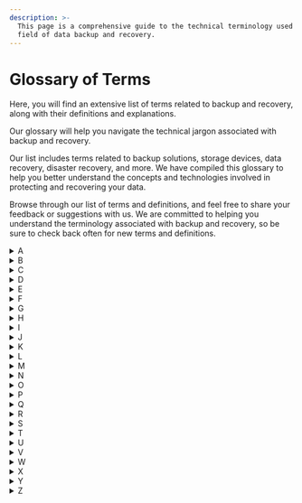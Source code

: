 ```yaml
---
description: >-
  This page is a comprehensive guide to the technical terminology used in the
  field of data backup and recovery.
---
```


# Glossary of Terms

Here, you will find an extensive list of terms related to backup and recovery, along with their definitions and explanations.&#x20;

Our glossary will help you navigate the technical jargon associated with backup and recovery.

Our list includes terms related to backup solutions, storage devices, data recovery, disaster recovery, and more. We have compiled this glossary to help you better understand the concepts and technologies involved in protecting and recovering your data.

Browse through our list of terms and definitions, and feel free to share your feedback or suggestions with us. We are committed to helping you understand the terminology associated with backup and recovery, so be sure to check back often for new terms and definitions.

<details>

<summary>A</summary>

[Archive](a/archive.md)

[Active backup for Office 365](a/active-backup-for-office-365.md)

[AWS Backup](a/aws-backup.md)

[Active Directory](a/active-directory.md)

[Agent](a/active-directory.md)

[Anti-ransomware solutions](a/anti-ransomware-solutions.md)

</details>

<details>

<summary>B</summary>

[Backup](b/backup.md)

[Backup and Recovery](b/backup-and-recovery.md)

[Backup as a service](b/backup-as-a-service.md)

[Bare-metal backup](b/bare-metal-backup.md)

[Backup repository](b/backup-repository.md)

[Backup schedule](b/backup-schedule.md)

[Backup Solutions](b/backup-solutions.md)

[Business Continuity](b/business-continuity.md)

</details>

<details>

<summary>C</summary>

[Cloud Backup](c/cloud-backup.md)

[Continuous Data Protection (CDP)](c/continuous-data-protection-cdp.md)

[Compression](c/compression.md)

[Consistency check](c/consistency-check.md)

[Cold Backup](c/cold-backup.md)

</details>

<details>

<summary>D</summary>

[Data Deduplication](d/data-deduplication.md)

[Disaster Recovery (DR)](d/disaster-recovery-dr.md)

[Differential Backup](d/differential-backup.md)

[Disk-to-Disk (D2D) Backup](d/disk-to-disk-d2d-backup.md)



</details>

<details>

<summary>E</summary>

[Encryption](e/encryption.md)

[Endpoint Backup](e/endpoint-backup.md)

[Erasure Coding](e/erasure-coding.md)

[Export/Import](e/export-import.md)

[Enterprise Backup Software](e/enterprise-backup-software.md)

</details>

<details>

<summary>F</summary>

[Full Backup](f/full-backup.md)

[Failover](f/failover.md)

[File-Level Backup](f/file-level-backup.md)

[File Sync and Share](f/file-sync-and-share.md)

[Fireproof and Waterproof Storage](f/fireproof-and-waterproof-storage.md)

</details>

<details>

<summary>G</summary>

[Grandfather-Father-Son (GFS)](g/grandfather-father-son-gfs.md)

[Granular Recovery](g/granular-recovery.md)

[Geographically Dispersed Backup](g/geographically-dispersed-backup.md)

[Ghost Imaging](g/ghost-imaging.md)

[Global Deduplication](g/global-deduplication.md)

</details>

<details>

<summary>H</summary>

[Hybrid Backup](h/hybrid-backup.md)

[Hot Backup](h/hot-backup.md)

[High Availability (HA)](h/high-availability-ha.md)

[Hard Disk Drive (HDD)](h/hard-disk-drive-hdd.md)

[Hybrid Cloud Backup](h/hard-disk-drive-hdd.md)

</details>

<details>

<summary>I</summary>

[Incremental Backup](i/incremental-backup.md)

[Image-based Backup](i/image-based-backup.md)

[Instant Recovery](i/instant-recovery.md)

[Integrity Check](i/instant-recovery.md)

[Infrastructure as a Service (IaaS)](i/instant-recovery.md)

</details>

<details>

<summary>J</summary>

[Journaling](j/journaling.md)

[Job Scheduler](j/job-scheduler.md)

[Just-in-Time Recovery](j/just-in-time-recovery.md)

[Journal-Based Recovery](j/journal-based-recovery.md)

[Jumbo Frames](j/jumbo-frames.md)

</details>

<details>

<summary>K</summary>

[Key Management](k/key-management.md)

[Kernel-Based Recovery](k/kernel-based-recovery.md)

[Kickstart](k/kickstart.md)

[Kept Versions](k/kept-versions.md)

[Kill Switch](k/kill-switch.md)

</details>

<details>

<summary>L</summary>

[Long-Term Retention](l/long-term-retention.md)

[Log-Baged Recovery](l/long-term-retention.md)

[Local Backup](l/local-backup.md)

[Latency](l/latency.md)

[Load Balancing](l/load-balancing.md)

</details>

<details>

<summary>M</summary>

[Metadata](m/metadata.md)

[Mirroring](m/mirroring.md)

[Multi-Site Replication](m/multi-site-replication.md)

[Media Rotation](m/media-rotation.md)

[Mounting](m/mounting.md)

</details>

<details>

<summary>N</summary>

[Nearline Storage](n/nearline-storage.md)

[Network-Attached Storage (NAS)](n/network-attached-storage-nas.md)

[Non-Destructive Recovery](n/non-destructive-recovery.md)

</details>

<details>

<summary>O</summary>

[Offsite Backup](o/offsite-backup.md)

[Online Backup](o/online-backup.md)

[Object Storage](o/object-storage.md)

[Offsite Replication](o/offsite-replication.md)

[Open File Backup](o/open-file-backup.md)

[Overwrite Protection](o/overwrite-protection.md)

[One-Click Restore](o/one-click-restore.md)

</details>

<details>

<summary>P</summary>

[Point-in-Time Recovery](p/point-in-time-recovery.md)

[Primary Storage](p/primary-storage.md)

[Physical Backup](p/physical-backup.md)

[Private Cloud Backup](p/private-cloud-backup.md)

[P2V (Physical-to-Virtual) Conversion](p/p2v-physical-to-virtual-conversion.md)

</details>

<details>

<summary>Q</summary>

[Quiesce](q/quiesce.md)

[Quick Recovery](q/quick-recovery.md)

[Quota Management](q/quota-management.md)

[Quality of Service (QoS)](q/quality-of-service-qos.md)

[Query-Based Recovery](q/query-based-recovery.md)

</details>

<details>

<summary>R</summary>

[Recovery Point Objective (RPO)](r/recovery-point-objective-rpo.md)

[Recovery Time Objective (RTO)](r/recovery-time-objective-rto.md)

[Replication](r/replication.md)

[Restore](r/restore.md)

[Retention Policy](r/retention-policy.md)

</details>

<details>

<summary>S</summary>

[Snapshot](s/snapshot.md)

[Storage Area Network (SAN)](s/storage-area-network-san.md)

[Secondary Storage](s/secondary-storage.md)

[Single Point of Failure (SPOF)](s/single-point-of-failure-spof.md)

[Synthetic Full Backup](s/synthetic-full-backup.md)

</details>

<details>

<summary>T</summary>

[Tape Backup](t/tape-backup.md)

[Two-Factor Authentication](t/two-factor-authentication-2fa.md)

[Thin Provisioning](t/thin-provisioning.md)

[Test Restore](t/test-restore.md)

[Transaction Log](t/transaction-log.md)

</details>

<details>

<summary>U</summary>

[Universal Restore](u/universal-restore.md)

</details>

<details>

<summary>V</summary>

[Versioning](v/versioning.md)

[Virtual Machine (VM) Backup](v/virtual-machine-vm-backup.md)

[Verification](v/verification.md)

[Vaulting](v/vaulting.md)

[Virtual Tape Library (VTL)](v/virtual-tape-library-vtl.md)

</details>

<details>

<summary>W</summary>

[Warm Site](w/warm-site.md)

[Workload Mobility](w/workload-mobility.md)

[WAN Acceleration](w/wan-acceleration.md)

[Write-Once, Read-Many (WORM)](w/write-once-read-many-worm.md)

[Windows Backup](w/windows-backup.md)

</details>

<details>

<summary>X</summary>

[XOR (Exclusive OR)](x/xor-exclusive-or.md)

</details>

<details>

<summary>Y</summary>

[Yearly Backup](y/yearly-backup.md)

</details>

<details>

<summary>Z</summary>

[Zero Data Loss](z/zero-data-loss.md)

</details>
